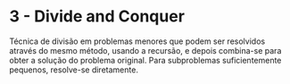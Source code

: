# 3 - Divide and Conquer

Técnica de divisão em problemas menores que podem ser resolvidos através do mesmo método, usando a recursão, e depois combina-se para obter a solução do problema original. Para subproblemas suficientemente pequenos, resolve-se diretamente. <br>

